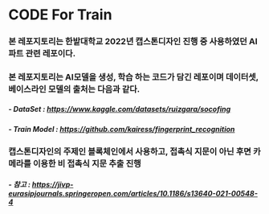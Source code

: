 # CODE For Train
### 본 레포지토리는 한밭대학교 2022년 캡스톤디자인 진행 중 사용하였던 AI 파트 관련 레포이다.

### 본 레포지토리는 AI모델을 생성, 학습 하는 코드가 담긴 레포이며 데이터셋, 베이스라인 모델의 출처는 다음과 같다.

##### - DataSet : https://www.kaggle.com/datasets/ruizgara/socofing

##### - Train Model : https://github.com/kairess/fingerprint_recognition

### 캡스톤디자인의 주제인 블록체인에서 사용하고, 접촉식 지문이 아닌 후면 카메라를 이용한 비 접촉식 지문 추출 진행

##### - 참고 : https://jivp-eurasipjournals.springeropen.com/articles/10.1186/s13640-021-00548-4
